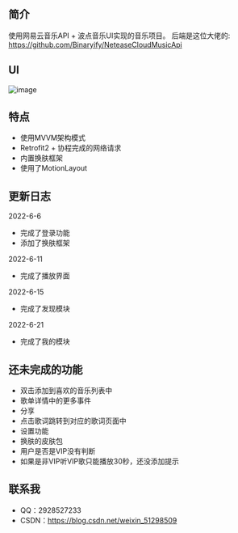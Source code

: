 ## 简介

使用网易云音乐API + 波点音乐UI实现的音乐项目。
后端是这位大佬的: https://github.com/Binaryify/NeteaseCloudMusicApi

## UI
![image](xxx.png)

## 特点
* 使用MVVM架构模式
* Retrofit2 + 协程完成的网络请求
* 内置换肤框架
* 使用了MotionLayout

## 更新日志

2022-6-6
* 完成了登录功能
* 添加了换肤框架

2022-6-11
* 完成了播放界面

2022-6-15
* 完成了发现模块

2022-6-21
* 完成了我的模块

## 还未完成的功能

* 双击添加到喜欢的音乐列表中
* 歌单详情中的更多事件
* 分享
* 点击歌词跳转到对应的歌词页面中
* 设置功能
* 换肤的皮肤包
* 用户是否是VIP没有判断
* 如果是非VIP听VIP歌只能播放30秒，还没添加提示


## 联系我

* QQ：2928527233
* CSDN：https://blog.csdn.net/weixin_51298509

